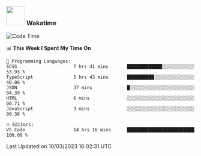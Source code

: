 ### <img src="https://media.giphy.com/media/VgCDAzcKvsR6OM0uWg/giphy.gif" width="50"> Wakatime

  <!--START_SECTION:waka-->
![Code Time](http://img.shields.io/badge/Code%20Time-1%2C310%20hrs%2053%20mins-blue)

📊 **This Week I Spent My Time On** 

```text
💬 Programming Languages: 
SCSS                     7 hrs 41 mins       █████████████░░░░░░░░░░░░   53.93 % 
TypeScript               5 hrs 43 mins       ██████████░░░░░░░░░░░░░░░   40.06 % 
JSON                     37 mins             █░░░░░░░░░░░░░░░░░░░░░░░░   04.39 % 
HTML                     6 mins              ░░░░░░░░░░░░░░░░░░░░░░░░░   00.71 % 
JavaScript               3 mins              ░░░░░░░░░░░░░░░░░░░░░░░░░   00.38 % 

🔥 Editors: 
VS Code                  14 hrs 16 mins      █████████████████████████   100.00 % 
```


 Last Updated on 10/03/2023 16:02:31 UTC
<!--END_SECTION:waka-->
